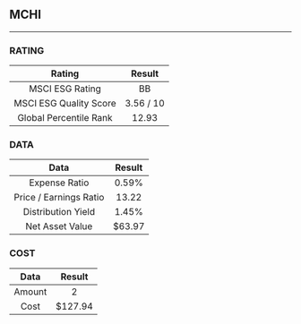 ## MCHI
----
### RATING

|Rating|Result|
|:----:|:---:|
|MSCI ESG Rating|BB|
|MSCI ESG Quality Score|3.56 / 10|
|Global Percentile Rank|12.93|

### DATA

|Data|Result|
|:----:|:---:|
|Expense Ratio|0.59%|
|Price / Earnings Ratio|13.22|
|Distribution Yield|1.45%|
|Net Asset Value|$63.97|

### COST

|Data|Result|
|:----:|:---:|
|Amount|2|
|Cost|$127.94|
